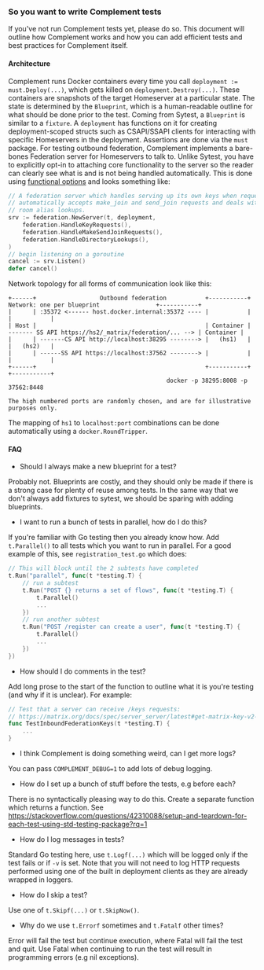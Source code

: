 ### So you want to write Complement tests

If you've not run Complement tests yet, please do so. This document will outline how Complement works and how you can add efficient tests and best practices for Complement itself.

#### Architecture

Complement runs Docker containers every time you call `deployment := must.Deploy(...)`, which gets killed on `deployment.Destroy(...)`. These containers are snapshots of the target Homeserver at a particular state. The state is determined by the `Blueprint`, which is a human-readable outline for what should be done prior to the test. Coming from Sytest, a `Blueprint` is similar to a `fixture`. A `deployment` has functions on it for creating deployment-scoped structs such as CSAPI/SSAPI clients for interacting with specific Homeservers in the deployment. Assertions are done via the `must` package. For testing outbound federation, Complement implements a bare-bones Federation server for Homeservers to talk to. Unlike Sytest, you have to explicitly opt-in to attaching core functionality to the server so the reader can clearly see what is and is not being handled automatically. This is done using [functional options](https://dave.cheney.net/2014/10/17/functional-options-for-friendly-apis) and looks something like:
```go
// A federation server which handles serving up its own keys when requested,
// automatically accepts make_join and send_join requests and deals with
// room alias lookups.
srv := federation.NewServer(t, deployment,
    federation.HandleKeyRequests(),
    federation.HandleMakeSendJoinRequests(),
    federation.HandleDirectoryLookups(),
)
// begin listening on a goroutine
cancel := srv.Listen()
defer cancel()
```

Network topology for all forms of communication look like this:
```
+------+                  Outbound federation           +-----------+             Network: one per blueprint                +-----------+
|      | :35372 <------ host.docker.internal:35372 ---- |           |                                                       |           |
| Host |                                                | Container | ------- SS API https://hs2/_matrix/federation/... --> | Container |
|      | -------CS API http://localhost:38295 --------> |   (hs1)   |                                                       |   (hs2)   |
|      | ------SS API https://localhost:37562 --------> |           |                                                       |           |
+------+                                                +-----------+                                                       +-----------+
                                             docker -p 38295:8008 -p 37562:8448

The high numbered ports are randomly chosen, and are for illustrative purposes only.
```
The mapping of `hs1` to `localhost:port` combinations can be done automatically using a `docker.RoundTripper`.

#### FAQ

- Should I always make a new blueprint for a test?

Probably not. Blueprints are costly, and they should only be made if there is a strong case for plenty of reuse among tests. In the same way that we don't always add fixtures to sytest, we should be sparing with adding blueprints.

- I want to run a bunch of tests in parallel, how do I do this?

If you're familiar with Go testing then you already know how. Add `t.Parallel()` to all tests which you want to run in parallel. For a good example of this, see `registration_test.go` which does:
```go
// This will block until the 2 subtests have completed
t.Run("parallel", func(t *testing.T) {
    // run a subtest
    t.Run("POST {} returns a set of flows", func(t *testing.T) {
        t.Parallel()
        ...
    })
    // run another subtest
    t.Run("POST /register can create a user", func(t *testing.T) {
        t.Parallel()
        ...
    })
})
```

- How should I do comments in the test?

Add long prose to the start of the function to outline what it is you're testing (and why if it is unclear). For example:
```go
// Test that a server can receive /keys requests:
// https://matrix.org/docs/spec/server_server/latest#get-matrix-key-v2-server-keyid
func TestInboundFederationKeys(t *testing.T) {
    ...
}
```

- I think Complement is doing something weird, can I get more logs?

You can pass `COMPLEMENT_DEBUG=1` to add lots of debug logging.

- How do I set up a bunch of stuff before the tests, e.g before each?

There is no syntactically pleasing way to do this. Create a separate function which returns a function. See https://stackoverflow.com/questions/42310088/setup-and-teardown-for-each-test-using-std-testing-package?rq=1

- How do I log messages in tests?

Standard Go testing here, use `t.Logf(...)` which will be logged only if the test fails or if `-v` is set. Note that you will not need to log HTTP requests performed using one of the built in deployment clients as they are already wrapped in loggers.

- How do I skip a test?

Use one of `t.Skipf(...)` or `t.SkipNow()`.

- Why do we use `t.Errorf` sometimes and `t.Fatalf` other times?

Error will fail the test but continue execution, where Fatal will fail the test and quit. Use Fatal when continuing to run the test will result in programming errors (e.g nil exceptions).
